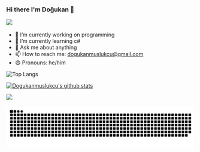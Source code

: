 ### Hi there I'm Doğukan :wave:
 <a href="https://github.com/dogukanmuslukcu" target="_blank"><p align="left"> <img src="https://komarev.com/ghpvc/?username=dogukanmuslukcu&label=Profile%20views&color=129e00&style=plastic" 
src="https://lh3.googleusercontent.com/mgIKssWpDhUcif6UwzLqwFrQ2frzYdKrp6utfYLoY8c8nGL68euHOzSDJ5JDIZ5qKEYgC8ug7Vy9kLNKEVOYjdRRZJ3T3Mq0laT8AUwB5w1UG1Jf7bIFkPg_8yY-1qXfMSas0bna1w=w1920-h1080"> </a>

- 🔭 I’m currently working on programming
- 🌱 I’m currently learning c#
- 💬 Ask me about anything
- 📫 How to reach me: dogukanmuslukcu@gmail.com
- 😄 Pronouns: he/him

![Top Langs](https://github-readme-stats.vercel.app/api/top-langs/?username=dogukanmuslukcu)

[![Dogukanmuslukcu's github stats](https://github-readme-stats.vercel.app/api?username=dogukanmuslukcu&count_private=true&show_icons=true&theme=radical&hide_rank=false)](https://github.com/dogukanmuslukcu/github-readme-stats)

<img height="295em"  src="https://activity-graph.herokuapp.com/graph?username=dogukanmuslukcu&theme=xcode"/>

  ![Snake animation](https://github.com/wellingtoncarneirobarbosa/wellingtoncarneirobarbosa/blob/output/github-contribution-grid-snake.svg)

